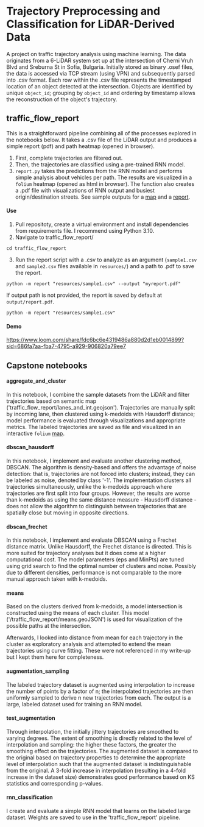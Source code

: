 # Trajectory Preprocessing and Classification for LiDAR-Derived Data

A project on traffic trajectory analysis using machine learning. The data originates from a 6-LiDAR system set up at the intersection of Cherni Vruh Blvd and Sreburna St in Sofia, Bulgaria. Initially stored as binary .osef files, the data is accessed via TCP stream (using VPN) and subsequently parsed into .csv format. Each row within the .csv file represents the timestamped location of an object detected at the intersection. Objects are identified by unique `object_id`; grouping by `object_id` and ordering by timestamp allows the reconstruction of the object's trajectory. 


## traffic_flow_report
This is a straightforward pipeline combining all of the processes explored in the notebooks below. It takes a .csv file of the LiDAR output and produces a simple report (pdf) and path heatmap (opened in browser).

1. First, complete trajectories are filtered out.
2. Then, the trajectories are classified using a pre-trained RNN model.
3. `report.py` takes the predictions from the RNN model and performs simple analysis about vehicles per path. The results are visualized in a `folium` heatmap (opened as html in browser). The function also creates a .pdf file with visualizations of RNN output and busiest origin/destination streets. See sample outputs for a <a href="https://anapeykova.github.io/GATE-intersection-trajectories/maps/report_sample_output_map.html">map</a> and a <a href='https://anapeykova.github.io/GATE-intersection-trajectories/traffic_flow_report/output/report.pdf'>report</a>.

#### Use
1. Pull repositoty, create a virtual environment and install dependencies from requirements file. I recommend using Python 3.10.
2. Navigate to traffic_flow_report/
```
cd traffic_flow_report
```
3. Run the report script with a .csv to analyze as an argument (`sample1.csv` and `sample2.csv` files available in `resources/`) and a path to .pdf to save the report.

```
python -m report "resources/sample1.csv" --output "myreport.pdf"
```
If output path is not provided, the report is saved by default at `output/report.pdf`.
```
python -m report "resources/sample1.csv"
```
#### Demo
https://www.loom.com/share/fdc6bc6e4319486a880d2d1eb0014899?sid=686fa7aa-fba7-4795-a929-906820a79ee7


## Capstone notebooks
#### aggregate_and_cluster
In this notebook, I combine the sample datasets from the LiDAR and filter trajectories based on semantic map ('traffic_flow_report/lanes_and_int.geojson'). Trajectories are manually split by incoming lane, then clustered using k-medoids with Hausdorff distance; model performance is evaluated through visualizations and appropriate metrics. The labeled trajectories are saved as file and visualized in an interactive `folium` <a href="https://anapeykova.github.io/GATE-intersection-trajectories/maps/kmedoids_clusters_folium.html"> map</a>.

#### dbscan_hausdorff
In this notebook, I implement and evaluate another clustering method, DBSCAN. The algorithm is density-based and offers the advantage of noise detection: that is, trajectories are not forced into clusters;  instead, they can be labeled as noise, denoted by class '-1'. The implementation clusters all trajectories simultaneously, unlike the k-medoids approach where trajectories are first split into four groups. However, the results are worse than k-medoids as using the same distance measure - Hausdorff distance - does not allow the algorithm to distinguish between trajectories that are spatially close but moving in opposite directions.

#### dbscan_frechet
In this notebook, I implement and evaluate DBSCAN using a Frechet distance matrix. Unlike Hausdorff, the Frechet distance is directed. This is more suited for trajectory analyses but it does come at a higher computational cost. The model parameters (eps and MinPts) are tuned using grid search to find the optimal number of clusters and noise. Possibly due to different densities, performance is not comparable to the more manual approach taken with k-medoids.

#### means
Based on the clusters derived from k-medoids, a model intersection is constructed using the means of each cluster. This model ('/traffic_flow_report/means.geoJSON') is used for visualization of the possible paths at the intersection.

Afterwards, I looked into distance from mean for each trajectory in the cluster as exploratory analysis and attempted to extend the mean trajectories using curve fitting. These were not referenced in my write-up but I kept them here for completeness.

#### augmentation_sampling
The labeled trajectory dataset is augmented using interpolation to increase the number of points by a factor of n; the interpolated trajectories are then uniformly sampled to derive n new trajectories from each. The output is a large, labeled dataset used for training an RNN model.

#### test_augmentation
Through interpolation, the initially jittery trajectories are smoothed to varying degrees. The extent of smoothing is directly related to the level of interpolation and sampling: the higher these factors, the greater the smoothing effect on the trajectories. The augmented dataset is compared to the original based on trajectory properties to determine the appropriate level of interpolation such that the augmented dataset is indistinguishable from the original. A 3-fold increase in interpolation (resulting in a 4-fold increase in the dataset size) demonstrates good performance based on KS statistics and corresponding p-values.

#### rnn_classification
I create and evaluate a simple RNN model that learns on the labeled large dataset. Weights are saved to use in the 'traffic_flow_report' pipeline.

